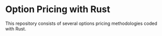 # Option Pricing with Rust

This repository consists of several options pricing methodologies coded with Rust.

